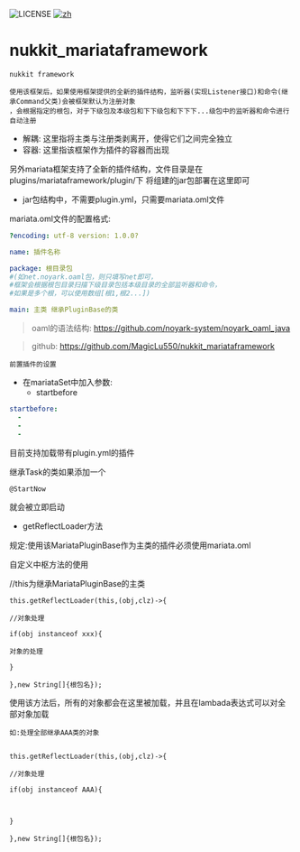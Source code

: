 ![LICENSE](https://img.shields.io/badge/license-GPL-blue.svg)
[![zh](https://img.shields.io/badge/readme-english-orange.svg)](README_EN.md)

# nukkit_mariataframework
`nukkit framework`

```
使用该框架后，如果使用框架提供的全新的插件结构，监听器(实现Listener接口)和命令(继承Command父类)会被框架默认为注册对象
，会根据指定的根包，对于下级包及本级包和下下级包和下下下...级包中的监听器和命令进行自动注册
```

* 解耦: 这里指将主类与注册类剥离开，使得它们之间完全独立
* 容器: 这里指该框架作为插件的容器而出现

另外mariata框架支持了全新的插件结构，文件目录是在plugins/mariataframework/plugin/下
将组建的jar包部署在这里即可



- jar包结构中，不需要plugin.yml，只需要mariata.oml文件

mariata.oml文件的配置格式:

```yaml
?encoding: utf-8 version: 1.0.0?

name: 插件名称

package: 根目录包
#(如net.noyark.oaml包，则只填写net即可，
#框架会根据根包目录扫描下级目录包括本级目录的全部监听器和命令，
#如果是多个根，可以使用数组[根1,根2...])

main: 主类 继承PluginBase的类
```
> oaml的语法结构: https://github.com/noyark-system/noyark_oaml_java

> github: https://github.com/MagicLu550/nukkit_mariataframework

`前置插件的设置`

- 在mariataSet中加入参数:
  * startbefore
```yaml
startbefore:
  -
  -
  -
```

目前支持加载带有plugin.yml的插件

继承Task的类如果添加一个
```
@StartNow
```
就会被立即启动


- getReflectLoader方法



规定:使用该MariataPluginBase作为主类的插件必须使用mariata.oml



自定义中枢方法的使用

//this为继承MariataPluginBase的主类


```
this.getReflectLoader(this,(obj,clz)->{

//对象处理

if(obj instanceof xxx){

对象的处理

}

},new String[]{根包名});
```

使用该方法后，所有的对象都会在这里被加载，并且在lambada表达式可以对全部对象加载


`如:处理全部继承AAA类的对象`

```

this.getReflectLoader(this,(obj,clz)->{

//对象处理

if(obj instanceof AAA){



}

},new String[]{根包名}); 
```

